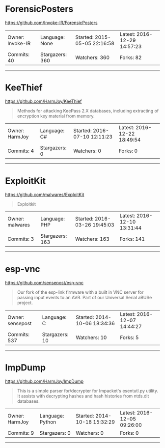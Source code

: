 # ForensicPosters

https://github.com/Invoke-IR/ForensicPosters
<blockquote>
<no description>
</blockquote>

<table>
<tr><td>Owner: Invoke-IR</td>
    <td>Language: None</td>
    <td>Started: 2015-05-05 22:16:58</td>
    <td>Latest: 2016-12-29 14:57:23</td></tr>
<tr><td>Commits: 40</td>
    <td>Stargazers: 360</td>
    <td>Watchers: 360</td>
    <td>Forks: 82</td></tr>
</table>

---

# KeeThief

https://github.com/HarmJoy/KeeThief
<blockquote>
Methods for attacking KeePass 2.X databases, including extracting of encryption key material from memory.
</blockquote>

<table>
<tr><td>Owner: HarmJoy</td>
    <td>Language: C#</td>
    <td>Started: 2016-07-10 12:11:23</td>
    <td>Latest: 2016-12-22 18:49:54</td></tr>
<tr><td>Commits: 4</td>
    <td>Stargazers: 0</td>
    <td>Watchers: 0</td>
    <td>Forks: 0</td></tr>
</table>

---

# ExploitKit

https://github.com/malwares/ExploitKit
<blockquote>
Exploitkit
</blockquote>

<table>
<tr><td>Owner: malwares</td>
    <td>Language: PHP</td>
    <td>Started: 2016-03-26 19:45:03</td>
    <td>Latest: 2016-12-10 13:31:44</td></tr>
<tr><td>Commits: 3</td>
    <td>Stargazers: 163</td>
    <td>Watchers: 163</td>
    <td>Forks: 141</td></tr>
</table>

---

# esp-vnc

https://github.com/sensepost/esp-vnc
<blockquote>
Our fork of the esp-link firmware with a built in VNC server for passing input events to an AVR. Part of our Universal Serial aBUSe project.
</blockquote>

<table>
<tr><td>Owner: sensepost</td>
    <td>Language: C</td>
    <td>Started: 2014-10-06 18:34:36</td>
    <td>Latest: 2016-12-07 14:44:27</td></tr>
<tr><td>Commits: 537</td>
    <td>Stargazers: 10</td>
    <td>Watchers: 10</td>
    <td>Forks: 5</td></tr>
</table>

---

# ImpDump

https://github.com/HarmJoy/ImpDump
<blockquote>
This is a simple parser for/decrypter for Impacket's esentutl.py utility. It assists with decrypting hashes and hash histories from ntds.dit databases.
</blockquote>

<table>
<tr><td>Owner: HarmJoy</td>
    <td>Language: Python</td>
    <td>Started: 2014-10-18 15:32:29</td>
    <td>Latest: 2016-12-05 09:26:00</td></tr>
<tr><td>Commits: 9</td>
    <td>Stargazers: 0</td>
    <td>Watchers: 0</td>
    <td>Forks: 0</td></tr>
</table>

---

